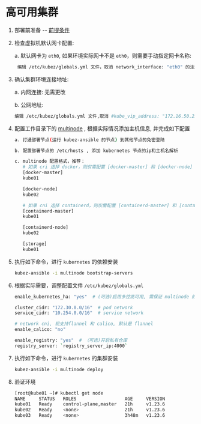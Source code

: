 # 高可用集群

1. 部署前准备 -- [前提条件](prerequisites.md)

2. 检查虚拟机默认网卡配置:

   a. 默认网卡为 `eth0`, 如果环境实际网卡不是 `eth0`，则需要手动指定网卡名称:
   ``` bash
    编辑 /etc/kubez/globals.yml 文件，取消 network_interface: "eth0" 的注解，并修改为实际网卡名称
   ```

3. 确认集群环境连接地址:

   a. 内网连接: 无需更改

   b. 公网地址:
   ``` bash
   编辑 /etc/kubez/globals.yml 文件,取消 #kube_vip_address: "172.16.50.250" 的注解,并修改为实际公网地址 云平台环境需要放通公网ip到后面节点的6443端口
   ```
   
4. 配置工作目录下的 [multinode](https://github.com/caoyingjunz/kubez-ansible/blob/master/ansible/inventory/multinode) ,
   根据实际情况添加主机信息, 并完成如下配置

    ``` bash
    a. 打通部署节点(运行 kubez-ansible 的节点) 到其他节点的免密登陆

    b. 配置部署节点的 /etc/hosts , 添加 kubernetes 节点的ip和主机名解析

    c. multinode 配置格式，推荐：
       # 如果 cri 选择 docker，则仅需配置 [docker-master] 和 [docker-node]
       [docker-master]
       kube01

       [docker-node]
       kube02

       # 如果 cni 选择 containerd，则仅需配置 [containerd-master] 和 [containerd-node]
       [containerd-master]
       kube01

       [containerd-node]
       kube02

       [storage]
       kube01
    ```

5. 执行如下命令，进行 `kubernetes` 的依赖安装

    ``` bash
    kubez-ansible -i multinode bootstrap-servers
    ```

6. 根据实际需要，调整配置文件 `/etc/kubez/globals.yml`

    ```bash
    enable_kubernetes_ha: "yes"  # (可选)启用多控高可用, 需保证 multinode 的 control 组为奇数

    cluster_cidr: "172.30.0.0/16"  # pod network
    service_cidr: "10.254.0.0/16"  # service network

    # network cni, 现支持flannel 和 calico, 默认是 flannel
    enable_calico: "no"

    enable_registry: "yes"  # （可选)开启私有仓库
    registry_server: `registry_server_ip:4000`
    ```

7. 执行如下命令，进行 `kubernetes` 的集群安装

    ``` bash
    kubez-ansible -i multinode deploy
    ```

8. 验证环境
   ```bash
   [root@kube01 ~]# kubectl get node
   NAME     STATUS   ROLES                  AGE     VERSION
   kube01   Ready    control-plane,master   21h     v1.23.6
   kube02   Ready    <none>                 21h     v1.23.6
   kube03   Ready    <none>                 3h48m   v1.23.6
   ```
